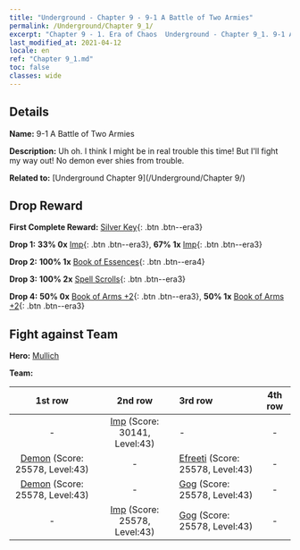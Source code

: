 ```yaml
---
title: "Underground - Chapter 9 - 9-1 A Battle of Two Armies"
permalink: /Underground/Chapter 9_1/
excerpt: "Chapter 9 - 1. Era of Chaos  Underground - Chapter 9_1. 9-1 A Battle of Two Armies"
last_modified_at: 2021-04-12
locale: en
ref: "Chapter 9_1.md"
toc: false
classes: wide
---
```


## Details

 **Name:** 9-1 A Battle of Two Armies

 **Description:** Uh oh. I think I might be in real trouble this time! But I'll fight my way out! No demon ever shies from trouble.

 **Related to:** [Underground Chapter 9](/Underground/Chapter 9/)

## Drop Reward

 **First Complete Reward:** [Silver Key](/Items/con_693/){: .btn .btn--era3}

 **Drop 1:** **33% 0x** [Imp](/Items/unt_226/){: .btn .btn--era3}, **67% 1x** [Imp](/Items/unt_226/){: .btn .btn--era3}

 **Drop 2:** **100% 1x** [Book of Essences](/Items/mat_39/){: .btn .btn--era4}

 **Drop 3:** **100% 2x** [Spell Scrolls](/Items/con_694/){: .btn .btn--era3}

 **Drop 4:** **50% 0x** [Book of Arms +2](/Items/mat_32/){: .btn .btn--era3}, **50% 1x** [Book of Arms +2](/Items/mat_32/){: .btn .btn--era3}


## Fight against Team
 **Hero:** [Mullich](/heroes/Mullich/)

 **Team:**


  | 1st row | 2nd row | 3rd row | 4th row |
  |:----:|:----:|:----|:----:|
  | - | [Imp](/units/Imp/) (Score: 30141, Level:43)  | - | - |
  | [Demon](/units/Demon/) (Score: 25578, Level:43)  | - | [Efreeti](/units/Efreeti/) (Score: 25578, Level:43)  | - |
  | [Demon](/units/Demon/) (Score: 25578, Level:43)  | - | [Gog](/units/Gog/) (Score: 25578, Level:43)  | - |
  | - | [Imp](/units/Imp/) (Score: 25578, Level:43)  | [Gog](/units/Gog/) (Score: 25578, Level:43)  | - |



